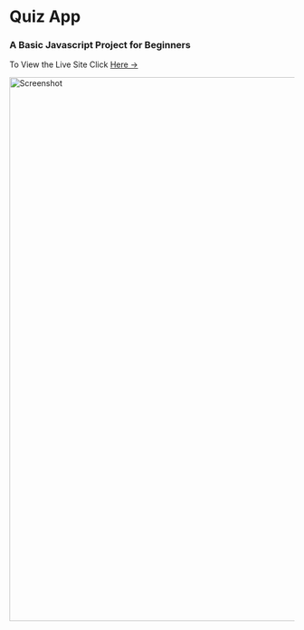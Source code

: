 <h1>Quiz App</h1>
<h3>A Basic Javascript Project for Beginners</h3>
<p>To View the Live Site Click <a href="https://6525875150f9f106554e73b5--stellular-ganache-d9e4a6.netlify.app/">Here →</a></p>
<img width="960" alt="Screenshot" src="https://github.com/Muhammad-Taha-Baig/quiz-app/assets/145540258/4ae1f613-0d4f-4ee3-866e-5e7bd2104283">
